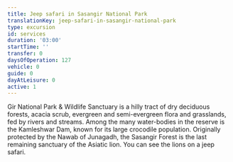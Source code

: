 ```yaml
---
title: Jeep safari in Sasangir National Park
translationKey: jeep-safari-in-sasangir-national-park
type: excursion
id: services
duration: '03:00'
startTime: ''
transfer: 0
daysOfOperation: 127
vehicle: 0
guide: 0
dayAtLeisure: 0
active: 1
---
```

Gir National Park & Wildlife Sanctuary is a hilly tract of dry deciduous forests, acacia scrub, evergreen and semi-evergreen flora and grasslands, fed by rivers and streams. Among the many water-bodies in the reserve is the Kamleshwar Dam, known for its large crocodile population. Originally protected by the Nawab of Junagadh, the Sasangir Forest is the last remaining sanctuary of the Asiatic lion. You can see the lions on a jeep safari.